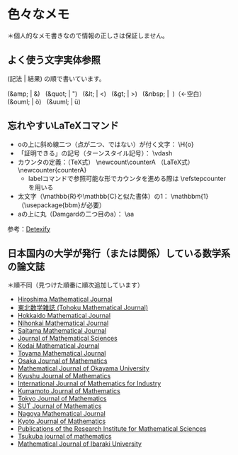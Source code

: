 # 色々なメモ

＊個人的なメモ書きなので情報の正しさは保証しません。

## よく使う文字実体参照

(記法 | 結果) の順で書いています。

(&amp;amp; | &amp;) &nbsp;
(&amp;quot; | &quot;) &nbsp;
(&amp;lt; | &lt;) &nbsp;
(&amp;gt; | &gt;) &nbsp;
(&amp;nbsp; | &nbsp;)（←空白） &nbsp;
(&amp;ouml; | &ouml;) &nbsp;
(&amp;uuml; | &uuml;)

## 忘れやすいLaTeXコマンド

- oの上に斜め線二つ（点が二つ、ではない）が付く文字： \H{o}
- 「証明できる」の記号（ターンスタイル記号）： \vdash
- カウンタの定義：（TeX式） \newcount\counterA （LaTeX式） \newcounter{counterA}
  - labelコマンドで参照可能な形でカウンタを進める際は \refstepcounter を用いる
- 太文字（\mathbb{R}や\mathbb{C}と似た書体）の1： \mathbbm{1}　（\usepackage{bbm}が必要）
- aの上に丸（Damgardの二つ目のa）： \aa

参考：[Detexify](http://detexify.kirelabs.org/classify.html)

## 日本国内の大学が発行（または関係）している数学系の論文誌

＊順不同（見つけた順番に順次追加しています）

- [Hiroshima Mathematical Journal](http://www.math.sci.hiroshima-u.ac.jp/hmj/)
- [東北数学雑誌 (Tohoku Mathematical Journal)](http://www.math.tohoku.ac.jp/tmj/Jmain.html)
- [Hokkaido Mathematical Journal](https://www.math.sci.hokudai.ac.jp/hmj/)
- [Nihonkai Mathematical Journal](http://mathweb.sc.niigata-u.ac.jp/nmj/index.html)
- [Saitama Mathematical Journal](http://www.rimath.saitama-u.ac.jp/research/)
- [Journal of Mathematical Sciences](https://www.ms.u-tokyo.ac.jp/journal/index.html)
- [Kodai Mathematical Journal](https://www.math.titech.ac.jp/~tosho/Journal/info-j.html)
- [Toyama Mathematical Journal](https://www.sci.u-toyama.ac.jp/math/tmj/index.html)
- [Osaka Journal of Mathematics](http://www.math.sci.osaka-u.ac.jp/ojm/)
- [Mathematical Journal of Okayama University](https://www.math.okayama-u.ac.jp/mjou/index.html)
- [Kyushu Journal of Mathematics](https://www2.math.kyushu-u.ac.jp/~kjm/)
- [International Journal of Mathematics for Industry](https://www.imi.kyushu-u.ac.jp/publication/)
- [Kumamoto Journal of Mathematics](http://www.sci.kumamoto-u.ac.jp/~kjm/)
- [Tokyo Journal of Mathematics](http://www.tokyojm.jp/index.html)
- [SUT Journal of Mathematics](https://www.rs.tus.ac.jp/sutjmath/)
- [Nagoya Mathematical Journal](https://www.math.nagoya-u.ac.jp/ja/journal/index.html)
- [Kyoto Journal of Mathematics](https://www.math.kyoto-u.ac.jp/journal/index.html)
- [Publications of the Research Institute for Mathematical Sciences](https://www.kurims.kyoto-u.ac.jp/~prims/index.html)
- [Tsukuba journal of mathematics](https://nc.math.tsukuba.ac.jp/publications/Tsukuba-Journal-of-Mathematics/)
- [Mathematical Journal of Ibaraki University](https://www.jstage.jst.go.jp/browse/mjiu)
